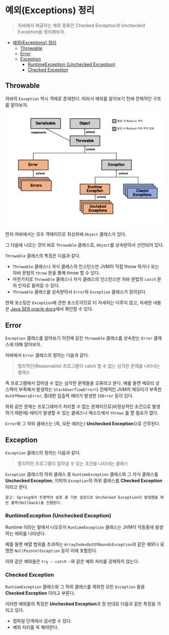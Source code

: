 # 예외(Exceptions) 정리

> 자바에서 제공하는 예외 종류인 Checked Exception과 Unchecked Exception을 정리해보자.

- [예외(Exceptions) 정리](#예외exceptions-정리)
  - [Throwable](#throwable)
  - [Error](#error)
  - [Exception](#exception)
    - [RuntimeException (Unchecked Exception)](#runtimeexception-unchecked-exception)
    - [Checked Exception](#checked-exception)

## Throwable

자바의 `Exception` 역시 객체로 존재한다. 따라서 예외를 알아보기 전에 전체적인 구조를 알아보자.

![exceptions](img/exceptions.png)

먼저 자바에서는 모두 객체이므로 최상위에 `Object` 클래스가 있다.

그 다음에 나오는 것이 바로 `Throwable` 클래스로, `Object`를 상속받아서 선언되어 있다.

`Throwable` 클래스의 특징은 다음과 같다.

- `Throwable` 클래스나 자식 클래스의 인스턴스만 JVM이 직접 throw 하거나 또는 자바 문법의 `throw` 문을 통해 throw 할 수 있다.
- 마찬가지로 `Throwable` 클래스나 자식 클래스의 인스턴스만 자바 문법의 `catch` 문의 인자로 들어갈 수 있다.
- `Throwable` 클래스를 상속받아서 `Error`와 `Exception` 클래스가 정의된다.

현재 포스팅은 `Exception`에 관한 포스트이므로 더 자세히는 다루지 않고, 자세한 내용은 [Java SE8 oracle docs](https://docs.oracle.com/javase/8/docs/api/)에서 확인할 수 있다.

## Error

`Exception` 클래스를 알아보기 이전에 같은 `Throwable` 클래스를 상속받는 `Error` 클래스에 대해 알아보자.

자바에서 `Error` 클래스의 정의는 다음과 같다.

> 합리적인(Reasonable) 프로그램이 catch 할 수 없는 심각한 문제를 나타내는 클래스

즉 프로그램에서 잡아낼 수 없는 심각한 문제들을 오류라고 본다. 예를 들면 메모리 상 스택이 부족해서 발생하는 `StackOverflowError`나 전체적인 JVM의 메모리가 부족한 `OutOfMemoryError`, 중대한 입출력 에러가 발생한 `IOError` 등이 있다.

위와 같은 문제는 프로그래머가 처리할 수 없는 문제이므로(비정상적인 조건으로 발생하기 때문에) 에러가 발생할 수 있는 클래스나 메소드에서 `throws` 를 할 필요가 없다.

`Error`와 그 하위 클래스는 (즉, 모든 에러는) **Unchecked Exception**으로 간주된다.

## Exception

`Exception` 클래스의 정의는 다음과 같다.

> 합리적인 프로그램이 잡아낼 수 있는 조건을 나타내는 클래스

`Exception` 클래스의 하위 클래스 중 `RuntimeException` 클래스와 그 자식 클래스를 **Unchecked Exception**, 이외의 `Exception`의 하위 클래스를 **Checked Exception**이라고 한다.

```
참고: Spring에서 트랜잭션 설정 중 기본 설정으로 Unchecked Exception이 발생했을 때만 롤백(Rollback)을 진행한다.
```

### RuntimeException (Unchecked Exception)

Runtime 이라는 말에서 나오듯이 `RuntimeException` 클래스는 JVM이 작동중에 발생하는 에외를 나타낸다.

예를 들면 배열 범위를 초과하는 `ArrayIndexOutOfBoundsException`과 같은 예외나 유명한 `NullPointerException` 등이 이에 포함된다.

이와 같은 예외들은 `try ~ catch ~`와 같은 예외 처리를 강제하지 않는다.

### Checked Exception

`RuntimeException` 클래스와 그 하위 클래스를 제외한 모든 `Exception` 들을 **Checked Exception** 이라고 부른다.

이러한 예외들의 특징은 **Unchecked Exception**과 정 반대로 다음과 같은 특징을 가지고 있다.

- 컴파일 단계에서 검사할 수 있다.
- 예외 처리를 꼭 해야한다.
